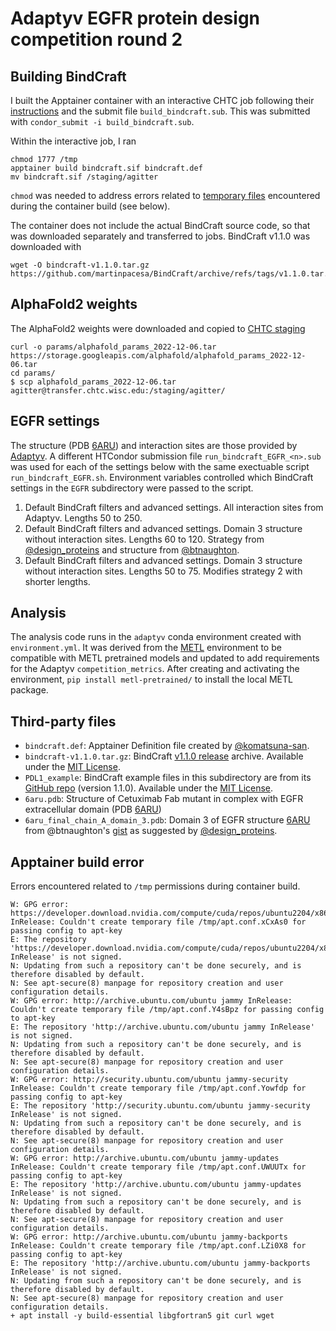 # Adaptyv EGFR protein design competition round 2

## Building BindCraft
I built the Apptainer container with an interactive CHTC job following their [instructions](https://chtc.cs.wisc.edu/uw-research-computing/apptainer-htc) and the submit file `build_bindcraft.sub`.
This was submitted with `condor_submit -i build_bindcraft.sub`.

Within the interactive job, I ran
```
chmod 1777 /tmp
apptainer build bindcraft.sif bindcraft.def
mv bindcraft.sif /staging/agitter
```
`chmod` was needed to address errors related to [temporary files](https://superuser.com/questions/1496529/sudo-apt-get-update-couldnt-create-temporary-file) encountered during the container build (see below).

The container does not include the actual BindCraft source code, so that was downloaded separately and transferred to jobs.
BindCraft v1.1.0 was downloaded with
```
wget -O bindcraft-v1.1.0.tar.gz https://github.com/martinpacesa/BindCraft/archive/refs/tags/v1.1.0.tar.gz
```

## AlphaFold2 weights
The AlphaFold2 weights were downloaded and copied to [CHTC staging](https://chtc.cs.wisc.edu/uw-research-computing/file-avail-largedata.html)
```
curl -o params/alphafold_params_2022-12-06.tar https://storage.googleapis.com/alphafold/alphafold_params_2022-12-06.tar
cd params/
$ scp alphafold_params_2022-12-06.tar agitter@transfer.chtc.wisc.edu:/staging/agitter/
```

## EGFR settings
The structure (PDB [6ARU](https://www.rcsb.org/structure/6aru)) and interaction sites are those provided by [Adaptyv](https://design.adaptyvbio.com/).
A different HTCondor submission file `run_bindcraft_EGFR_<n>.sub` was used for each of the settings below with the same exectuable script `run_bindcraft_EGFR.sh`.
Environment variables controlled which BindCraft settings in the `EGFR` subdirectory were passed to the script.
1. Default BindCraft filters and advanced settings. All interaction sites from Adaptyv. Lengths 50 to 250.
2. Default BindCraft filters and advanced settings. Domain 3 structure without interaction sites. Lengths 60 to 120. Strategy from [@design_proteins](https://x.com/design_proteins/status/1851295516564525515) and structure from [@btnaughton](https://x.com/btnaughton/status/1851436952446537980).
3. Default BindCraft filters and advanced settings. Domain 3 structure without interaction sites. Lengths 50 to 75. Modifies strategy 2 with shorter lengths.

## Analysis
The analysis code runs in the `adaptyv` conda environment created with `environment.yml`.
It was derived from the [METL](https://github.com/gitter-lab/metl/blob/9912989380ebe1246a2e35a92488e424d7ae571b/environment.yml) environment to be compatible with METL pretrained models and updated to add requirements for the Adaptyv `competition_metrics`.
After creating and activating the environment, `pip install metl-pretrained/` to install the local METL package.

## Third-party files
- `bindcraft.def`: Apptainer Definition file created by [@komatsuna-san](https://github.com/martinpacesa/BindCraft/issues/23#issuecomment-2408333526).
- `bindcraft-v1.1.0.tar.gz`: BindCraft [v1.1.0 release](https://github.com/martinpacesa/BindCraft/releases/tag/v1.1.0) archive. Available under the [MIT License](https://github.com/martinpacesa/BindCraft/blob/main/LICENSE).
- `PDL1_example`: BindCraft example files in this subdirectory are from its [GitHub repo](https://github.com/martinpacesa/BindCraft/tree/d2d3cd0b5d6b02d12d24afa59e640717e36f552c) (version 1.1.0). Available under the [MIT License](https://github.com/martinpacesa/BindCraft/blob/main/LICENSE).
- `6aru.pdb`: Structure of Cetuximab Fab mutant in complex with EGFR extracellular domain (PDB [6ARU](https://www.rcsb.org/structure/6aru))
- `6aru_final_chain_A_domain_3.pdb`: Domain 3 of EGFR structure [6ARU](https://www.rcsb.org/structure/6aru) from @btnaughton's [gist](https://gist.github.com/hgbrian/affd44dc63c6fb01a5a9620c24c74b26) as suggested by [@design_proteins](https://x.com/design_proteins/status/1851308130392473919).

## Apptainer build error
Errors encountered related to `/tmp` permissions during container build.
```
W: GPG error: https://developer.download.nvidia.com/compute/cuda/repos/ubuntu2204/x86_64  InRelease: Couldn't create temporary file /tmp/apt.conf.xCxAs0 for passing config to apt-key
E: The repository 'https://developer.download.nvidia.com/compute/cuda/repos/ubuntu2204/x86_64  InRelease' is not signed.
N: Updating from such a repository can't be done securely, and is therefore disabled by default.
N: See apt-secure(8) manpage for repository creation and user configuration details.
W: GPG error: http://archive.ubuntu.com/ubuntu jammy InRelease: Couldn't create temporary file /tmp/apt.conf.Y4sBpz for passing config to apt-key
E: The repository 'http://archive.ubuntu.com/ubuntu jammy InRelease' is not signed.
N: Updating from such a repository can't be done securely, and is therefore disabled by default.
N: See apt-secure(8) manpage for repository creation and user configuration details.
W: GPG error: http://security.ubuntu.com/ubuntu jammy-security InRelease: Couldn't create temporary file /tmp/apt.conf.Yowfdp for passing config to apt-key
E: The repository 'http://security.ubuntu.com/ubuntu jammy-security InRelease' is not signed.
N: Updating from such a repository can't be done securely, and is therefore disabled by default.
N: See apt-secure(8) manpage for repository creation and user configuration details.
W: GPG error: http://archive.ubuntu.com/ubuntu jammy-updates InRelease: Couldn't create temporary file /tmp/apt.conf.UWUUTx for passing config to apt-key
E: The repository 'http://archive.ubuntu.com/ubuntu jammy-updates InRelease' is not signed.
N: Updating from such a repository can't be done securely, and is therefore disabled by default.
N: See apt-secure(8) manpage for repository creation and user configuration details.
W: GPG error: http://archive.ubuntu.com/ubuntu jammy-backports InRelease: Couldn't create temporary file /tmp/apt.conf.LZi0X8 for passing config to apt-key
E: The repository 'http://archive.ubuntu.com/ubuntu jammy-backports InRelease' is not signed.
N: Updating from such a repository can't be done securely, and is therefore disabled by default.
N: See apt-secure(8) manpage for repository creation and user configuration details.
+ apt install -y build-essential libgfortran5 git curl wget
```